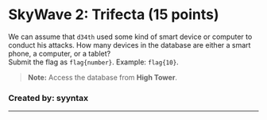 <h1> SkyWave 2: Trifecta (15 points)</h1>
<p> We can assume that <code>d34th</code> used some kind of smart device or computer to conduct his attacks. How many devices in the database are either a smart phone, a computer, or a tablet?<br>Submit the flag as <code>flag{number}</code>. Example: <code>flag{10}</code>.</p>
<blockquote><strong>Note:</strong> Access the database from <b>High Tower</b>.</blockquote>
<h3> Created by: <b>syyntax</b></h3>
<hr>
